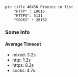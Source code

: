 
```mermaid
pie title 46456 Proxies in list
    "HTTP" : 19615
    "HTTPS": 5131
    "SOCKS" : 26152
```

### Some Info
#### Average Timeout

- mixed: 3.2s
- http: 1.2s
- https: 8.3s
- socks: 4.7s